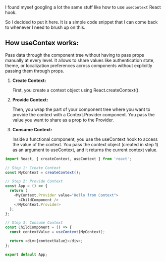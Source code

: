 I found mysef googling a lot the same stuff like how to use `useContext` React hook.

So I decided to put it here. It is a simple code snippet that I can come back to whenever I need to brush up on this.

## How useContex works:
Pass data through the component tree without having to pass props manually at every level. 
It allows to share values like authentication state, theme, or localization preferences across components without explicitly passing them through props.

1. __Create Context:__

   First, you create a context object using React.createContext().

3. __Provide Context:__

    Then, you wrap the part of your component tree where you want to provide the context with a Context.Provider component. You pass the value you want to share as a prop to the Provider.

3. __Consume Context:__

    Inside a functional component, you use the useContext hook to access the value of the context. You pass the context object (created in step 1) as an argument to useContext, and it returns the current context value.


```javascript
import React, { createContext, useContext } from 'react';

// Step 1: Create Context
const MyContext = createContext();

// Step 2: Provide Context
const App = () => {
  return (
    <MyContext.Provider value="Hello from Context">
      <ChildComponent />
    </MyContext.Provider>
  );
};

// Step 3: Consume Context
const ChildComponent = () => {
  const contextValue = useContext(MyContext);

  return <div>{contextValue}</div>;
};

export default App;


```

